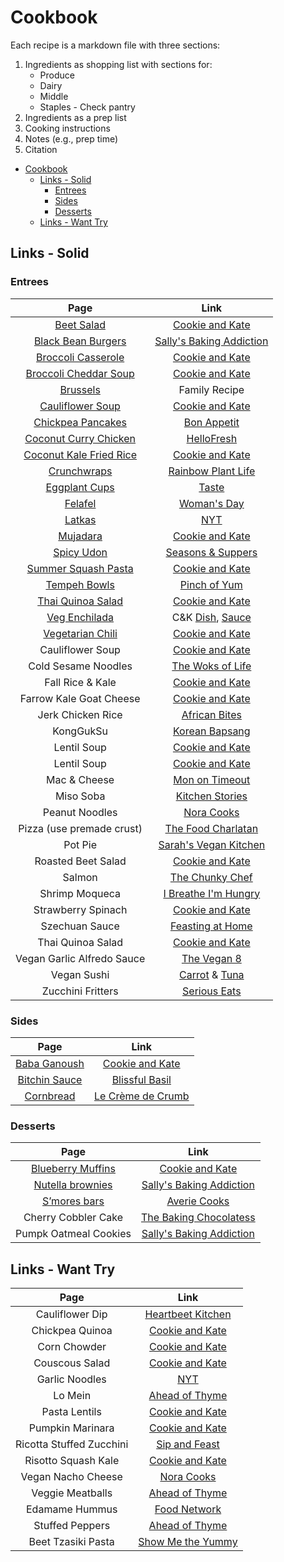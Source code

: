 # Cookbook<a name="cookbook"></a>

Each recipe is a markdown file with three sections:

1. Ingredients as shopping list with sections for:
    - Produce
    - Dairy
    - Middle
    - Staples - Check pantry
1. Ingredients as a prep list
1. Cooking instructions
1. Notes (e.g., prep time)
1. Citation

<!-- mdformat-toc start --slug=github --no-anchors --maxlevel=6 --minlevel=1 -->

- [Cookbook](#cookbook)
    - [Links - Solid](#links---solid)
        - [Entrees](#entrees)
        - [Sides](#sides)
        - [Desserts](#desserts)
    - [Links - Want Try](#links---want-try)

<!-- mdformat-toc end -->

## Links - Solid<a name="links---solid"></a>

### Entrees<a name="entrees"></a>

|                             Page                             |                                                                 Link                                                                 |
| :----------------------------------------------------------: | :----------------------------------------------------------------------------------------------------------------------------------: |
|            [Beet Salad](./1_Entrees/BeetSalad.md)            |                               [Cookie and Kate](https://cookieandkate.com/roasted-beet-salad-recipe/)                                |
|    [Black Bean Burgers](./1_Entrees/BlackBeanBurgers.md)     |                        [Sally's Baking Addiction](https://sallysbakingaddiction.com/best-black-bean-burgers/)                        |
| [Broccoli Casserole](./1_Entrees/BroccoliQuinoaCassarole.md) |                            [Cookie and Kate](https://cookieandkate.com/better-broccoli-casserole-recipe/)                            |
| [Broccoli Cheddar Soup](./1_Entrees/BroccoliCheddarSoup.md)  |              [Cookie and Kate](https://cookieandkate.com/broccoli-cheese-soup-recipe/#tasty-recipes-35739-jump-target)               |
|             [Brussels](./1_Entrees/Brussels.md)              |                                                            Family Recipe                                                             |
|      [Cauliflower Soup](./1_Entrees/CauliflowerSoup.md)      |                         [Cookie and Kate](https://cookieandkate.com/creamy-roasted-cauliflower-soup-recipe/)                         |
|     [Chickpea Pancakes](./1_Entrees/ChickpeaPancakes.md)     |                      [Bon Appetit](https://www.bonappetit.com/recipe/chickpea-pancakes-with-greens-and-cheese)                       |
|     [Coconut Curry Chicken](./1_Entrees/CoconutCurry.md)     |                   [HelloFresh](https://www.hellofresh.com/recipes/coconut-curry-chicken-5f0e135dc0902c28ff563aa3)                    |
|  [Coconut Kale Fried Rice](./1_Entrees/CoconutKaleRice.md)   |           [Cookie and Kate](https://cookieandkate.com/spicy-kale-and-coconut-fried-rice/#tasty-recipes-23595-jump-target)            |
|          [Crunchwraps](./1_Entrees/Crunchwraps.md)           |                        [Rainbow Plant Life](https://rainbowplantlife.com/the-best-vegan-crunchwrap-supreme/)                         |
|         [Eggplant Cups](./1_Entrees/EggplantCups.md)         |                          [Taste](https://www.taste.com.au/recipes/individual-eggplant-parmigiana/gvwiks4a)                           |
|              [Felafel](./1_Entrees/Falafel.md)               |             [Woman's Day](https://www.womansday.com/food-recipes/a32676061/chickpea-spinach-and-quinoa-patties-recipe/)              |
|               [Latkas](./1_Entrees/Latkas.md)                |                               [NYT](https://cooking.nytimes.com/recipes/1015533-classic-potato-latkes)                               |
|             [Mujadara](./1_Entrees/Mujadara.md)              |                                    [Cookie and Kate](https://cookieandkate.com/mujaddara-recipe/)                                    |
|              [Spicy Udon](./1_Entrees/Udon.md)               |                [Seasons & Suppers](https://www.seasonsandsuppers.ca/15-minute-spicy-udon-vegetable-stir-fry/#recipe)                 |
|   [Summer Squash Pasta](./1_Entrees/SummerSquashPasta.md)    |                        [Cookie and Kate](https://cookieandkate.com/creamy-cherry-tomato-summer-squash-pasta/)                        |
|          [Tempeh Bowls](./1_Entrees/TempehBowls.md)          |                           [Pinch of Yum](https://pinchofyum.com/fall-favorite-maple-mustard-tempeh-bowls)                            |
|     [Thai Quinoa Salad](./1_Entrees/ThaiQuinoaSalad.md)      |                            [Cookie and Kate](https://cookieandkate.com/thai-peanut-quinoa-salad-recipe/)                             |
|     [Veg Enchilada](./1_Entrees/VegetarianEnchiladas.md)     |   C&K [Dish](https://cookieandkate.com/vegetarian-enchiladas-recipe/), [Sauce](https://cookieandkate.com/enchilada-sauce-recipe/)    |
|      [Vegetarian Chili](./1_Entrees/VegetarianChili.md)      |                                [Cookie and Kate](https://cookieandkate.com/vegetarian-chili-recipe/)                                 |
|                       Cauliflower Soup                       |                         [Cookie and Kate](https://cookieandkate.com/creamy-roasted-cauliflower-soup-recipe/)                         |
|                     Cold Sesame Noodles                      |                                  [The Woks of Life](https://thewoksoflife.com/cold-sesame-noodles/)                                  |
|                       Fall Rice & Kale                       |                       [Cookie and Kate](https://cookieandkate.com/butternut-squash-wild-rice-stuffing-recipe/)                       |
|                   Farrow Kale Goat Cheese                    |                          [Cookie and Kate](https://cookieandkate.com/farro-kale-goat-cheese-salad-recipe/)                           |
|                      Jerk Chicken Rice                       |                          [African Bites](https://www.africanbites.com/one-pot-caribbean-jerk-chicken-rice/)                          |
|                          KongGukSu                           |                       [Korean Bapsang](https://www.koreanbapsang.com/kongguksu-chilled-soy-milk-noodle-soup/)                        |
|                         Lentil Soup                          |                                [Cookie and Kate](https://cookieandkate.com/best-lentil-soup-recipe/)                                 |
|                         Lentil Soup                          |                                [Cookie and Kate](https://cookieandkate.com/best-lentil-soup-recipe/)                                 |
|                         Mac & Cheese                         |                      [Mon on Timeout](https://www.momontimeout.com/best-homemade-baked-mac-and-cheese-recipe/)                       |
|                          Miso Soba                           |          [Kitchen Stories](https://www.kitchenstories.com/en/recipes/soba-noodles-with-miso-marinated-tofu-and-vegetables)           |
|                        Peanut Noodles                        |                                       [Nora Cooks](https://www.noracooks.com/peanut-noodles/)                                        |
|                  Pizza (use premade crust)                   |                              [The Food Charlatan](https://thefoodcharlatan.com/homemade-pizza-recipe/)                               |
|                           Pot Pie                            |                        [Sarah's Vegan Kitchen](https://sarahsvegankitchen.com/recipes/vegan-chicken-pot-pie/)                        |
|                      Roasted Beet Salad                      |                               [Cookie and Kate](https://cookieandkate.com/roasted-beet-salad-recipe/)                                |
|                            Salmon                            |                             [The Chunky Chef](https://www.thechunkychef.com/baked-crusted-dijon-salmon/)                             |
|                        Shrimp Moqueca                        |                      [I Breathe I'm Hungry](https://www.ibreatheimhungry.com/brazilian-shrimp-stew-moqueca-de/)                      |
|                      Strawberry Spinach                      |                [Cookie and Kate](https://cookieandkate.com/strawberry-and-spinach-salad-with-quinoa-and-goat-cheese/)                |
|                        Szechuan Sauce                        |                                 [Feasting at Home](https://www.feastingathome.com/chinese-eggplant/)                                 |
|                      Thai Quinoa Salad                       |                            [Cookie and Kate](https://cookieandkate.com/thai-peanut-quinoa-salad-recipe/)                             |
|                  Vegan Garlic Alfredo Sauce                  |                                   [The Vegan 8](https://thevegan8.com/vegan-garlic-alfredo-sauce/)                                   |
|                         Vegan Sushi                          | [Carrot](https://www.theedgyveg.com/2020/01/07/vegan-smoked-salmon/) & [Tuna](https://veganvvocals.com/2021/08/13/vegan-tuna-sushi/) |
|                      Zucchini Fritters                       |              [Serious Eats](https://www.seriouseats.com/kolokithokeftedes-greek-zucchini-fritters-with-tzatziki-recipe)              |

<!--
| [Fall Rice \& Kale](./1_Entrees/FallRiceKale.md) | [Cookie and Kate](https://cookieandkate.com/butternut-squash-wild-rice-stuffing-recipe/) |
| [Farrow Kale Goat Cheese](./1_Entrees/FarrowKaleGoatCheese.md) | [Cookie and Kate](https://cookieandkate.com/farro-kale-goat-cheese-salad-recipe/) |
| [Jerk Chicken Rice](./1_Entrees/JerkChickenRice.md) | [African Bites](https://www.africanbites.com/one-pot-caribbean-jerk-chicken-rice/) |
| [KongGukSu](./1_Entrees/KongGukSu.md) | [Korean Bapsang](https://www.koreanbapsang.com/kongguksu-chilled-soy-milk-noodle-soup/) |
| [Lentil Soup](./1_Entrees/LentilSoup.md) | [Cookie and Kate](https://cookieandkate.com/best-lentil-soup-recipe/) |
| [Mac & Cheese](./1_Entrees/MacCheese.md) | [Mom on Timeout](https://www.momontimeout.com/best-homemade-baked-mac-and-cheese-recipe/) |
| [Peanut Noodles](./1_Entrees/PeanutNoodles.md) | [Nora Cooks](https://www.noracooks.com/peanut-noodles/) |
| [Pizza (use premade crust)](./1_Entrees/Pizza.md) | [The Food Charlatan](https://thefoodcharlatan.com/homemade-pizza-recipe/) |
| [Pot Pie](./1_Entrees/PotPie.md) | [Sarah's Vegan Kitchen](https://sarahsvegankitchen.com/recipes/vegan-chicken-pot-pie/) |
| [Salmon](./1_Entrees/Salmon.md) | [The Chunky Chef](https://www.thechunkychef.com/baked-crusted-dijon-salmon/) |
| [Shrimp Moqueca](./1_Entrees/ShrimpMoqueca.md) | [I Breathe I'm Hungry](https://www.ibreatheimhungry.com/brazilian-shrimp-stew-moqueca-de/) |
| [Szechuan Sauce](./1_Entrees/SzechuanSauce.md) | [Feasting at Home](https://www.feastingathome.com/chinese-eggplant/) |
| [Thai Quinoa Salad](./1_Entrees/ThaiQuinoaSalad.md) | [Cookie and Kate](https://cookieandkate.com/thai-peanut-quinoa-salad-recipe/) |
| [Vegan Garlic Alfredo Sauce](./1_Entrees/VeganGarlicAlfredoSauce.md) | [The Vegan 8](https://thevegan8.com/vegan-garlic-alfredo-sauce/) |
| [Vegan Sushi](./1_Entrees/VeganSushi.md) | [Carrot](https://www.theedgyveg.com/2020/01/07/vegan-smoked-salmon/) \& [Tuna](https://veganvvocals.com/2021/08/13/vegan-tuna-sushi/) |
| [Zucchini Fritters](./1_Entrees/ZucchiniFritters.md) | [Serious Eats](https://www.seriouseats.com/kolokithokeftedes-greek-zucchini-fritters-with-tzatziki-recipe) |
| [Miso Soba](./1_Entrees/MisoSoba.md) | [Kitchen Stories](https://www.kitchenstories.com/en/recipes/soba-noodles-with-miso-marinated-tofu-and-vegetables) |
| [Cold Sesame Noodles](./1_Entrees/ColdSesameNoodles.md) | [The Woks of Life](https://thewoksoflife.com/cold-sesame-noodles/) |
| [Strawberry Spinach](./1_Entrees/StrawberrySpinach.md) | [Cookie and Kate](https://cookieandkate.com/strawberry-and-spinach-salad-with-quinoa-and-goat-cheese/) |
| [Lentil Soup](./1_Entrees/LentiSoup.md) | [Cookie and Kate](https://cookieandkate.com/best-lentil-soup-recipe/) |
| [Beet Salad](./1_Entrees/BeetSalad.md) | [Cookie and Kate](https://cookieandkate.com/roasted-beet-salad-recipe/#tasty-recipes-38117-jump-target) |
| [Cauliflower Soup](./1_Entrees/CauliflowerSoup.md) | [Cookie and Kate](https://cookieandkate.com/creamy-roasted-cauliflower-soup-recipe/) |
-->

### Sides<a name="sides"></a>

|                    Page                    |                                                      Link                                                      |
| :----------------------------------------: | :------------------------------------------------------------------------------------------------------------: |
| [Baba Ganoush](./1_Entrees/BabaGanoush.md) |     [Cookie and Kate](https://cookieandkate.com/epic-baba-ganoush-recipe/#tasty-recipes-26511-jump-target)     |
|  [Bitchin Sauce](./2_Sides/BitchinDip.md)  |       [Blissful Basil](https://www.blissfulbasil.com/bitchin-sauce-copycat/#wprm-recipe-container-30640)       |
|    [Cornbread](./2_Sides/Cornbread.md)     | [Le Crème de Crumb](https://www.lecremedelacrumb.com/best-super-moist-cornbread/#wprm-recipe-container-27011) |

### Desserts<a name="desserts"></a>

|                         Page                          |                                                              Link                                                               |
| :---------------------------------------------------: | :-----------------------------------------------------------------------------------------------------------------------------: |
| [Blueberry Muffins](./3_Desserts/BlueberryMuffins.md) |                             [Cookie and Kate](https://cookieandkate.com/healthy-blueberry-muffins/)                             |
|  [Nutella brownies](./3_Desserts/NutellaBrownies.md)  |                         [Sally's Baking Addiction](https://sallysbakingaddiction.com/nutella-brownies/)                         |
|      [S’mores bars](./3_Desserts/SmoresBars.md)       |               [Averie Cooks](https://www.averiecooks.com/soft-and-gooey-loaded-smores-bars/#mv-creation-778-jtr)                |
|                  Cherry Cobbler Cake                  |                 [The Baking Chocolatess](https://www.thebakingchocolatess.com/sour-cherry-cobbler-coffee-cake/)                 |
|                 Pumpk Oatmeal Cookies                 | [Sally's Baking Addiction](https://sallysbakingaddiction.com/chewy-pumpkin-oatmeal-chocolate-chip-cookies/#tasty-recipes-67515) |

<!--
| [Cherry Cobbler Cake](./3_Desserts/CherryCobblerCake.md) | [The Baking Chocolatess](https://www.thebakingchocolatess.com/sour-cherry-cobbler-coffee-cake/) |
| [Pumpk Oatmeal Cookies](./3_Desserts/PumpkOatmealCookies.md) | [Sally's Baking Addiction](https://sallysbakingaddiction.com/chewy-pumpkin-oatmeal-chocolate-chip-cookies/#tasty-recipes-67515) |
-->

## Links - Want Try<a name="links---want-try"></a>

|           Page           |                                                              Link                                                              |
| :----------------------: | :----------------------------------------------------------------------------------------------------------------------------: |
|     Cauliflower Dip      |                       [Heartbeet Kitchen](https://heartbeetkitchen.com/creamy-roasted-cauliflower-dip/)                        |
|     Chickpea Quinoa      |                       [Cookie and Kate](https://cookieandkate.com/herbed-quinoa-chickpea-salad-recipe/)                        |
|       Corn Chowder       |                          [Cookie and Kate](https://cookieandkate.com/vegetarian-corn-chowder-recipe/)                          |
|      Couscous Salad      |                       [Cookie and Kate](https://cookieandkate.com/mediterranean-couscous-salad-recipe/)                        |
|      Garlic Noodles      |           [NYT](https://cooking.nytimes.com/recipes/1023012-san-francisco-style-vietnamese-american-garlic-noodles)            |
|         Lo Mein          |                         [Ahead of Thyme](https://www.aheadofthyme.com/2017/04/easy-15-minute-lo-mein/)                         |
|      Pasta Lentils       |                      [Cookie and Kate](https://cookieandkate.com/hearty-spaghetti-with-lentils-marinara/)                      |
|     Pumpkin Marinara     |                          [Cookie and Kate](https://cookieandkate.com/creamy-pumpkin-marinara-recipe/)                          |
| Ricotta Stuffed Zucchini |                         [Sip and Feast](https://www.sipandfeast.com/ricotta-stuffed-zucchini/#recipe)                          |
|   Risotto Squash Kale    |                           [Cookie and Kate](https://cookieandkate.com/steel-cut-oat-risotto-recipe/)                           |
|    Vegan Nacho Cheese    |                             [Nora Cooks](https://www.noracooks.com/easy-vegan-nacho-cheese-sauce/)                             |
|     Veggie Meatballs     | [Ahead of Thyme](https://www.aheadofthyme.com/2016/03/quinoa-cauliflower-and-chickpea-vegetarian-meatballs-with-tahini-sauce/) |
|      Edamame Hummus      |             [Food Network](https://www.foodnetwork.com/recipes/food-network-kitchen/edamame-hummus-recipe-1928183)             |
|     Stuffed Peppers      |                        [Ahead of Thyme](https://www.aheadofthyme.com/easy-vegan-stuffed-bell-peppers/)                         |
|    Beet Tzasiki Pasta    |                               [Show Me the Yummy](https://showmetheyummy.com/beet-pasta-recipe/)                               |
